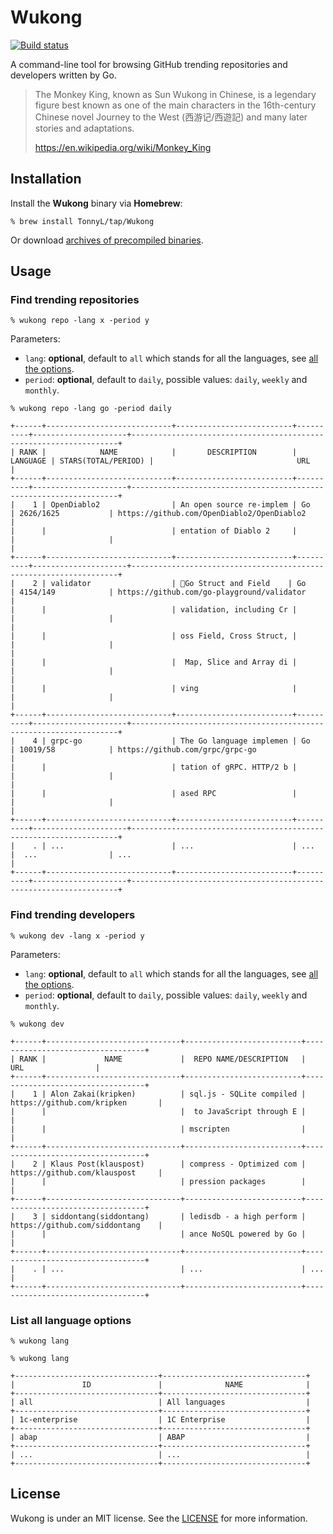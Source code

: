 # Wukong

[![Build status](https://github.com/TonnyL/Wukong/workflows/Go/badge.svg)](https://github.com/TonnyL/Wukong/actions?query=workflow%3ABuild)

A command-line tool for browsing GitHub trending repositories and developers written by Go.

> The Monkey King, known as Sun Wukong in Chinese, is a legendary figure best known as one of the main characters in the 16th-century Chinese novel Journey to the West (西游记/西遊記) and many later stories and adaptations.
> 
>https://en.wikipedia.org/wiki/Monkey_King

## Installation
Install the **Wukong** binary via **Homebrew**:
```shell script
% brew install TonnyL/tap/Wukong
``` 
Or download [archives of precompiled binaries](https://github.com/TonnyL/Wukong/releases).

## Usage
### Find trending repositories
```shell script
% wukong repo -lang x -period y
```

Parameters:
+ `lang`: **optional**, default to `all` which stands for all the languages, see [all the options](#list-all-language-options).
+ `period`: **optional**, default to `daily`, possible values: `daily`, `weekly` and `monthly`.

```shell script
% wukong repo -lang go -period daily

+------+----------------------------+--------------------------+----------+---------------------+-------------------------------------------------------------------+
| RANK |            NAME            |       DESCRIPTION        | LANGUAGE | STARS(TOTAL/PERIOD) |                                URL                                |
+------+----------------------------+--------------------------+----------+---------------------+-------------------------------------------------------------------+
|    1 | OpenDiablo2                | An open source re-implem | Go       | 2626/1625           | https://github.com/OpenDiablo2/OpenDiablo2                        |
|      |                            | entation of Diablo 2     |          |                     |                                                                   |
+------+----------------------------+--------------------------+----------+---------------------+-------------------------------------------------------------------+
|    2 | validator                  | 💯Go Struct and Field    | Go       | 4154/149            | https://github.com/go-playground/validator                        |
|      |                            | validation, including Cr |          |                     |                                                                   |
|      |                            | oss Field, Cross Struct, |          |                     |                                                                   |
|      |                            |  Map, Slice and Array di |          |                     |                                                                   |
|      |                            | ving                     |          |                     |                                                                   |
+------+----------------------------+--------------------------+----------+---------------------+-------------------------------------------------------------------+
|    4 | grpc-go                    | The Go language implemen | Go       | 10019/58            | https://github.com/grpc/grpc-go                                   |
|      |                            | tation of gRPC. HTTP/2 b |          |                     |                                                                   |
|      |                            | ased RPC                 |          |                     |                                                                   |
+------+----------------------------+--------------------------+----------+---------------------+-------------------------------------------------------------------+
|    . | ...                        | ...                      | ...      |  ...                | ...                                                               |
+------+----------------------------+--------------------------+----------+---------------------+-------------------------------------------------------------------+

```

### Find trending developers
```shell script
% wukong dev -lang x -period y
```

Parameters:
+ `lang`: **optional**, default to `all` which stands for all the languages, see [all the options](#list-all-language-options).
+ `period`: **optional**, default to `daily`, possible values: `daily`, `weekly` and `monthly`.

```shell script
% wukong dev

+------+------------------------------+--------------------------+----------------------------------+
| RANK |             NAME             |  REPO NAME/DESCRIPTION   |               URL                |
+------+------------------------------+--------------------------+----------------------------------+
|    1 | Alon Zakai(kripken)          | sql.js - SQLite compiled | https://github.com/kripken       |
|      |                              |  to JavaScript through E |                                  |
|      |                              | mscripten                |                                  |
+------+------------------------------+--------------------------+----------------------------------+
|    2 | Klaus Post(klauspost)        | compress - Optimized com | https://github.com/klauspost     |
|      |                              | pression packages        |                                  |
+------+------------------------------+--------------------------+----------------------------------+
|    3 | siddontang(siddontang)       | ledisdb - a high perform | https://github.com/siddontang    |
|      |                              | ance NoSQL powered by Go |                                  |
+------+------------------------------+--------------------------+----------------------------------+
|    . | ...                          | ...                      | ...                              |
+------+------------------------------+--------------------------+----------------------------------+
```

### List all language options
```shell script
% wukong lang
```

```shell script
% wukong lang

+--------------------------------+--------------------------------+
|               ID               |              NAME              |
+--------------------------------+--------------------------------+
| all                            | All languages                  |
+--------------------------------+--------------------------------+
| 1c-enterprise                  | 1C Enterprise                  |
+--------------------------------+--------------------------------+
| abap                           | ABAP                           |
+--------------------------------+--------------------------------+
| ...                            | ...                            |
+--------------------------------+--------------------------------+
```

## License
Wukong is under an MIT license. See the [LICENSE](LICENSE) for more information.